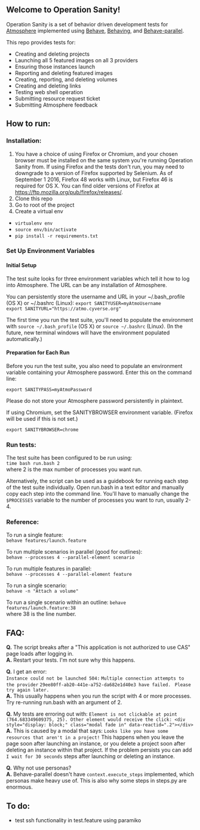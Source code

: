 ## Welcome to Operation Sanity!

Operation Sanity is a set of behavior driven development tests for <a href="https://github.com/iPlantCollaborativeOpenSource/atmosphere">Atmosphere</a> implemented using <a href="https://github.com/behave/behave">Behave</a>, <a href="https://github.com/ggozad/behaving">Behaving</a>, and <a href="https://github.com/vishalm/behave-parallel">Behave-parallel</a>.

This repo provides tests for:

* Creating and deleting projects
* Launching all 5 featured images on all 3 providers
* Ensuring those instances launch
* Reporting and deleting featured images
* Creating, reporting, and deleting volumes
* Creating and deleting links
* Testing web shell operation
* Submitting resource request ticket
* Submitting Atmosphere feedback

## How to run:

### Installation:
1. You have a choice of using Firefox or Chromium, and your chosen browser must be installed on the same system you're running Operation Sanity from. If using Firefox and the tests don't run, you may need to downgrade to a version of Firefox supported by Selenium. As of September 1 2016, Firefox 48 works with Linux, but Firefox 46 is required for OS X. You can find older versions of Firefox at https://ftp.mozilla.org/pub/firefox/releases/.
1. Clone this repo
1. Go to root of the project
1. Create a virtual env

* `virtualenv env`
* `source env/bin/activate`
* `pip install -r requirements.txt`

### Set Up Environment Variables

#### Initial Setup
The test suite looks for three environment variables which tell it how to log into Atmosphere. The URL can be any installation of Atmosphere.

You can persistently store the username and URL in your ~/.bash_profile (OS X) or ~/.bashrc (Linux):
`export SANITYUSER=myAtmoUsername`  
`export SANITYURL="https://atmo.cyverse.org"`  

The first time you run the test suite, you'll need to populate the environment with `source ~/.bash_profile` (OS X) or `source ~/.bashrc` (Linux). (In the future, new terminal windows will have the environment populated automatically.)

#### Preparation for Each Run
Before you run the test suite, you also need to populate an environment variable containing your Atmosphere password. Enter this on the command line:

`export SANITYPASS=myAtmoPassword`  

Please do not store your Atmosphere password persistently in plaintext.

If using Chromium, set the SANITYBROWSER environment variable. (Firefox will be used if this is not set.)

`export SANITYBROWSER=chrome`


### Run tests:
The test suite has been configured to be run using:  
`time bash run.bash 2`  
where 2 is the max number of processes you want run.

Alternatively, the script can be used as a guidebook for running each step of the test suite individually. Open run.bash in a text editor and manually copy each step into the command line. You'll have to manually change the `$PROCESSES` variable to the number of processes you want to run, usually 2-4.

### Reference:
To run a single feature:  
`behave features/launch.feature`

To run multiple scenarios in parallel (good for outlines):  
`behave --processes 4 --parallel-element scenario`

To run multiple features in parallel:  
`behave --processes 4 --parallel-element feature`

To run a single scenario:  
`behave -n "Attach a volume"`

To run a single scenario within an outline:
`behave features/launch.feature:38`  
where 38 is the line number.

## FAQ:

**Q.** The script breaks after a "This application is not authorized to use CAS" page loads after logging in.  
**A.**  Restart your tests. I'm not sure why this happens.

**Q.** I get an error:  
`Instance could not be launched 504:`
`Multiple connection attempts to the provider`
`29ee80ff-ab20-441e-a752-da682e1d40e3 have failed. `
`Please try again later.`  
**A.** This usually happens when you run the script with 4 or more processes. Try re-running run.bash with an argument of 2.

**Q.** My tests are erroring out with:
`Element is not clickable at point (764.683349609375, 25). Other element would receive the click: <div style="display: block;" class="modal fade in" data-reactid=".2"></div>`  
**A.** This is caused by a modal that says: `Looks like you have some resources that aren't in a project!`  This happens when you leave the page soon after launching an instance, or you delete a project soon after deleting an instance within that project. If the problem persists you can add `I wait for 30 seconds` steps after launching or deleting an instance.

**Q.** Why not use personas?  
**A.** Behave-parallel doesn't have `context.execute_steps` implemented, which personas make heavy use of. This is also why some steps in steps.py are enormous.

## To do:
- test ssh functionality in test.feature using paramiko
